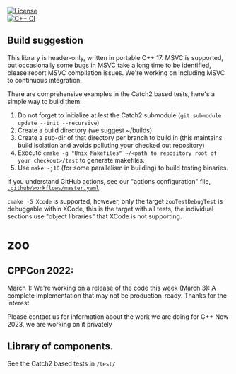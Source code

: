 [![License](https://img.shields.io/badge/license-MIT-blue.svg)](https://opensource.org/licenses/MIT)	
[![C++ CI](https://github.com/thecppzoo/zoo/actions/workflows/master.yaml/badge.svg)](https://github.com/thecppzoo/zoo/actions/workflows/master.yaml)

## Build suggestion

This library is header-only, written in portable C++ 17.  MSVC is supported, but occasionally some bugs in MSVC take a long time to be identified, please report MSVC compilation issues.  We're working on including MSVC to continuous integration.

There are comprehensive examples in the Catch2 based tests, here's a simple way to build them:

1. Do not forget to initialize at lest the Catch2 submodule (`git submodule update --init --recursive`)
2. Create a build directory (we suggest ~/builds)
3. Create a sub-dir of that directory per branch to build in (this maintains build isolation and avoids polluting your checked out repository)
4. Execute `cmake -g "Unix Makefiles" ~/<path to repository root of your checkout>/test` to generate makefiles.
5. Use `make -j16` (for some parallelism in building) to build testing binaries.

If you understand GitHub actions, see our "actions configuration" file, [`.github/workflows/master.yaml`](https://github.com/thecppzoo/zoo/blob/master/.github/workflows/master.yaml)

`cmake -G Xcode` is supported, however, only the target `zooTestDebugTest` is debuggable within XCode, this is the target with all tests, the individual sections use "object libraries" that XCode is not supporting.

# zoo

## CPPCon 2022:
March 1: We're working on a release of the code this week (March 3): A complete implementation that may not be production-ready.  Thanks for the interest.

Please contact us for information about the work we are doing for C++ Now 2023, we are working on it privately

## Library of components.

See the Catch2 based tests in
`/test/`
